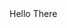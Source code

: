 <HTML>
  <Head>
    <Title>Sagar Agrawal</Title>
  </Head>
  <body>
    Hello There
  </body>
  </html>
  
